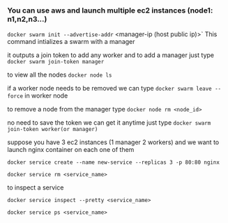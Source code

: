 ### You can use aws and launch multiple ec2 instances (node1: n1,n2,n3...)

`docker swarm init --advertise-addr` <manager-ip (host public ip)>`  This command intializes a swarm with a manager


it outputs a join token to add any worker and to add a manager just type `docker swarm join-token manager`

to view all the nodes `docker node ls`

if a worker node needs to be removed we can type `docker swarm leave --force` in worker node

to remove a node from the manager type `docker node rm <node_id>`

no need to save the token we can get it anytime just type `docker swarm join-token worker(or manager)`

suppose you have 3 ec2 instances (1 manager 2 workers) and we want to launch nginx container on each one of them

`docker service create --name new-service --replicas 3 -p 80:80 nginx`

`docker service rm <service_name>`

to inspect a service

`docker service inspect --pretty <service_name>`

`docker service ps <service_name>`
